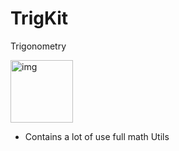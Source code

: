 # TrigKit
Trigonometry

<img width="100" alt="img" src="https://rawgit.com/stylekit/img/master/MathLib.svg">

- Contains a lot of use full math Utils 
